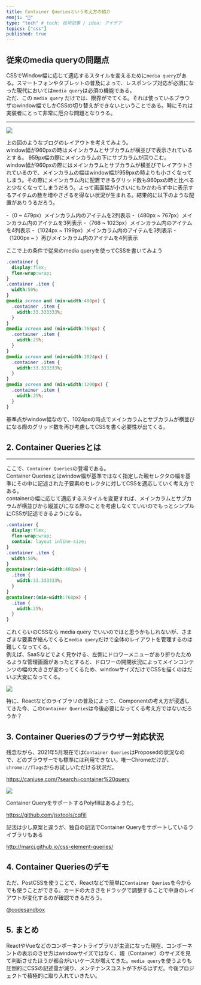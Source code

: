 ```yaml
---
title: Container Queriesという考え方の紹介
emoji: "📏"
type: "tech" # tech: 技術記事 / idea: アイデア
topics: ["css"]
published: true
---
```



## 従来のmedia queryの問題点

CSSでWindow幅に応じて適応するスタイルを変えるために`media query`がある。スマートフォンやタブレットの普及によって、レスポンシブ対応が必須になった現代においては`media query`は必須の機能である。  
ただ、この `media query` だけでは、限界がでてくる。それは使っているブラウザのwindow幅でしかCSSの切り替えができないということである。時にそれは実装者にとって非常に厄介な問題となりうる。

---
![](https://storage.googleapis.com/zenn-user-upload/khpef387po2ct2zf62nusztvyef0)

上の図のようなブログのレイアウトを考えてみよう。  
window幅が960pxの時はメインカラムとサブカラムが横並びで表示されているとする。
959px幅の際にメインカラムの下にサブカラムが回りこむ。  
window幅が960pxの際にはメインカラムとサブカラムが横並びでレイアウトされているので、メインカラムの幅はwindow幅が959pxの時よりも小さくなってしまう。その際にメインカラム内に配置できるグリッド数も960pxの時と比べると少なくなってしまうだろう。よって画面幅が小さいにもかかわらず中に表示するアイテムの数を増やさざるを得ない状況が生まれる。結果的に以下のような配置がありうるだろう。

-（0 ~ 479px）メインカラム内のアイテムを2列表示
-（480px ~ 767px）メインカラム内のアイテムを3列表示
-（768 ~ 1023px）メインカラム内のアイテムを4列表示
-（1024px ~ 1199px）メインカラム内のアイテムを3列表示
-（1200px ~ ）再びメインカラム内のアイテムを4列表示

ここで上の条件で従来のmedia queryを使ってCSSを書いてみよう

```css
.container {
  display:flex;
  flex-wrap:wrap;
}
.container .item {
  width:50%;
}
@media screen and (min-width:480px) {
  .container .item {
    width:33.333333%;
  }
}
@media screen and (min-width:768px) {
  .container .item {
    width:25%;
  }
}
@media screen and (min-width:1024px) {
  .container .item {
    width:33.333333%;
  }
}
@media screen and (min-width:1200px) {
  .container .item {
    width:25%;
  }
}
```

基準点がwindow幅なので、1024pxの時点でメインカラムとサブカラムが横並びになる際のグリッド数を再び考慮してCSSを書く必要性が出てくる。

## 2. Container Queriesとは
-----------------------

ここで、`Container Queries`の登場である。  
Container Queriesとはwindow幅が基準ではなく指定した親セレクタの幅を基準にその中に記述された子要素のセレクタに対してCSSを適応していく考え方である。  
containerの幅に応じて適応するスタイルを変更すれば、メインカラムとサブカラムが横並びから縦並びになる際のことを考慮しなくていいのでもっとシンプルにCSSが記述できるようになる。

```css
.container {
  display:flex;
  flex-wrap:wrap;
  contain: layout inline-size;
}
.container .item {
  width:50%;
}
@container:(min-width:480px) {
  .item {
    width:33.333333%;
  }
}
@container:(min-width:768px) {
  .item {
    width:25%;
  }
}
```

これくらいのCSSなら media query でいいのではと思うかもしれないが、さまざまな要素が絡んでくると`media query`だけで全体のレイアウトを管理するのは難しくなってくる。  
例えば、SaaSなどでよく見かける、左側にドロワーメニューがあり折りたためるような管理画面があったとすると、ドロワーの開閉状況によってメインコンテンツの幅の大きさが変わってくるため、windowサイズだけでCSSを描くのはだいぶ大変になってくる。

![](https://storage.googleapis.com/zenn-user-upload/1l4chgqg51j1adujmcw4xo5blw3w)

特に、Reactなどのライブラリの普及によって、Componentの考え方が浸透してきた今、この`Container Queries`は今後必要になってくる考え方ではないだろうか？

## 3. Container Queriesのブラウザー対応状況

残念ながら、2021年5月現在では`Container Queries`はProposedの状況なので、どのブラウザーでも標準には利用できない。唯一Chromeだけが、`chrome://flags`からお試しいただける状況だ。

https://caniuse.com/?search=container%20query

![](https://storage.googleapis.com/zenn-user-upload/ngjy5c8ugqrlr3hylfc9mnnnw9do)

Container QueryをサポートするPolyfillはあるようだ。

https://github.com/jsxtools/cqfill

記法は少し原案と違うが、独自の記法でContainer Queryをサポートしているライブラリもある

http://marcj.github.io/css-element-queries/

## 4. Container Queriesのデモ

ただ、PostCSSを使うことで、Reactなどで簡単に`Container Queries`を今からでも使うことができる。カードの大きさをドラッグで調整することで中身のレイアウトが変化するのが確認できるだろう。

@[codesandbox](https://codesandbox.io/embed/nervous-leaf-wif8f?fontsize=14&hidenavigation=1&theme=dark)


## 5. まとめ

ReactやVueなどのコンポーネントライブラリが主流になった現在、コンポーネントの表示のさせ方はwindowサイズではなく、親（Container）のサイズを見て判断させたほうが都合がいいケースが増えてきた。`media query`を使うよりも圧倒的にCSSの記述量が減り、メンテナンスコストが下がるはずだ。今後プロジェクトで積極的に取り入れていきたい。
